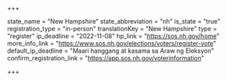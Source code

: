 +++

state_name = "New Hampshire"
state_abbreviation = "nh"
is_state = "true"
registration_type = "in-person"
translationKey = "New Hampshire"
type = "register"
ip_deadline = "2022-11-08"
hp_link = "https://sos.nh.gov/home"
more_info_link = "https://www.sos.nh.gov/elections/voters/register-vote"
default_ip_deadline = "Maari hanggang at kasama sa  Araw ng Eleksyon"
confirm_registration_link = "https://app.sos.nh.gov/voterinformation"

+++